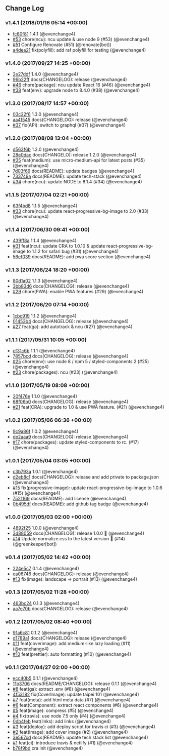 ## Change Log

### v1.4.1 (2018/01/16 05:14 +00:00)

* [fc80f81](https://github.com/evenchange4/michaelhsu.tw/commit/fc80f81ee6c3af5683927b74b48b6272a7f824e4) 1.4.1 (@evenchange4)
* [#53](https://github.com/evenchange4/michaelhsu.tw/pull/53) chore(ncu): ncu update & use node 9 (#53) (@evenchange4)
* [#51](https://github.com/evenchange4/michaelhsu.tw/pull/51) Configure Renovate (#51) (@renovate[bot])
* [a4dea21](https://github.com/evenchange4/michaelhsu.tw/commit/a4dea21d8f7034b520dd8f7d49f1f8d243a65ccc) fix(polyfill): add raf polyfill for testing (@evenchange4)

### v1.4.0 (2017/09/27 14:25 +00:00)

* [2e27ddf](https://github.com/evenchange4/michaelhsu.tw/commit/2e27ddf0363f3415abc8cc93154ff85c02b8a5b0) 1.4.0 (@evenchange4)
* [96b22ff](https://github.com/evenchange4/michaelhsu.tw/commit/96b22ffccee597d907ff589af13b10c9feb512e7) docs(CHANGELOG): release (@evenchange4)
* [#46](https://github.com/evenchange4/michaelhsu.tw/pull/46) chore(package): ncu update React 16 (#46) (@evenchange4)
* [#38](https://github.com/evenchange4/michaelhsu.tw/pull/38) feat(env): upgrade node to 8.4.0 (#38) (@evenchange4)

### v1.3.0 (2017/08/17 14:57 +00:00)

* [03c22f6](https://github.com/evenchange4/michaelhsu.tw/commit/03c22f68834e9d2f5f2074951c22e72002daf25c) 1.3.0 (@evenchange4)
* [aa4f545](https://github.com/evenchange4/michaelhsu.tw/commit/aa4f545641de3424d565dbd15a3d96aad9fd67b4) docs(CHANGELOG): release (@evenchange4)
* [#37](https://github.com/evenchange4/michaelhsu.tw/pull/37) fix(API): switch to graphql (#37) (@evenchange4)

### v1.2.0 (2017/08/08 13:04 +00:00)

* [d563f6b](https://github.com/evenchange4/michaelhsu.tw/commit/d563f6b5471ec8bde491357b263b10c9039eed9f) 1.2.0 (@evenchange4)
* [28e0dac](https://github.com/evenchange4/michaelhsu.tw/commit/28e0dac7d03db1225ff0cefcf527154a3654456f) docs(CHANGELO): release 1.2.0 (@evenchange4)
* [#35](https://github.com/evenchange4/michaelhsu.tw/pull/35) feat(medium): use micro-medium-api for latest posts (#35) (@evenchange4)
* [7d03f69](https://github.com/evenchange4/michaelhsu.tw/commit/7d03f693b429f0e2301ca5bc607531a74229570d) docs(README): update badges (@evenchange4)
* [733749a](https://github.com/evenchange4/michaelhsu.tw/commit/733749ae936f49198429853e2b863af32f80787f) docs(README): update tech-stack (@evenchange4)
* [#34](https://github.com/evenchange4/michaelhsu.tw/pull/34) chore(ncu): update NODE to 8.1.4 (#34) (@evenchange4)

### v1.1.5 (2017/07/04 02:21 +00:00)

* [63f4bd8](https://github.com/evenchange4/michaelhsu.tw/commit/63f4bd8c2396afdd96e9ef0c4fac8480ef8ecf9f) 1.1.5 (@evenchange4)
* [#33](https://github.com/evenchange4/michaelhsu.tw/pull/33) chore(ncu): update react-progressive-bg-image to 2.0 (#33) (@evenchange4)

### v1.1.4 (2017/06/30 09:41 +00:00)

* [439ff8a](https://github.com/evenchange4/michaelhsu.tw/commit/439ff8ad76407104daa75be5dfa777460cbe27fb) 1.1.4 (@evenchange4)
* [#31](https://github.com/evenchange4/michaelhsu.tw/pull/31) feat(ncu): update CRA to 1.0.10 & update react-progressive-bg-image to 1.1.2 for safari bug (#31) (@evenchange4)
* [56ef039](https://github.com/evenchange4/michaelhsu.tw/commit/56ef03919298066d3727a46a81aa96d3ade95bc4) docs(README): add pwa score section (@evenchange4)

### v1.1.3 (2017/06/24 18:20 +00:00)

* [80d1a02](https://github.com/evenchange4/michaelhsu.tw/commit/80d1a02556de935abf064162f05dbc28340bd470) 1.1.3 (@evenchange4)
* [3bb83d6](https://github.com/evenchange4/michaelhsu.tw/commit/3bb83d68cbcd2971e5ddc07b0b182b941911009d) docs(CHANGELOG): release (@evenchange4)
* [#29](https://github.com/evenchange4/michaelhsu.tw/pull/29) chore(PWA): enable PWA features (#29) (@evenchange4)

### v1.1.2 (2017/06/20 07:14 +00:00)

* [1cbc919](https://github.com/evenchange4/michaelhsu.tw/commit/1cbc919507ba66115c60e2ae02111178d8425df1) 1.1.2 (@evenchange4)
* [01453b4](https://github.com/evenchange4/michaelhsu.tw/commit/01453b4a8e376bd860238010824714e935d6a4cc) docs(CHANGELOG): release (@evenchange4)
* [#27](https://github.com/evenchange4/michaelhsu.tw/pull/27) feat(ga): add autotrack & ncu (#27) (@evenchange4)

### v1.1.1 (2017/05/31 10:05 +00:00)

* [cf31c6b](https://github.com/evenchange4/michaelhsu.tw/commit/cf31c6b67fc1050d3672e67192554b988e891c0c) 1.1.1 (@evenchange4)
* [7857bcd](https://github.com/evenchange4/michaelhsu.tw/commit/7857bcd3d3ecd4890cfac8ed087d1b46a0aad6f6) docs(CHANGELOG): release (@evenchange4)
* [#25](https://github.com/evenchange4/michaelhsu.tw/pull/25) chore(env): use node 8 / npm 5 / styled-components 2 (#25) (@evenchange4)
* [#23](https://github.com/evenchange4/michaelhsu.tw/pull/23) chore(packages): ncu (#23) (@evenchange4)

### v1.1.0 (2017/05/19 08:08 +00:00)

* [20f476e](https://github.com/evenchange4/michaelhsu.tw/commit/20f476eda139feb83bd049ef2629479114d01664) 1.1.0 (@evenchange4)
* [68f06b0](https://github.com/evenchange4/michaelhsu.tw/commit/68f06b04d5ef985f2f9343eb1fa62d0ac234a494) docs(CHANGELOG): release (@evenchange4)
* [#21](https://github.com/evenchange4/michaelhsu.tw/pull/21) feat(CRA): upgrade to 1.0 & use PWA feature. (#21) (@evenchange4)

### v1.0.2 (2017/05/06 06:36 +00:00)

* [9c9a86f](https://github.com/evenchange4/michaelhsu.tw/commit/9c9a86fcf30146207fed0f7b3c870917aee16663) 1.0.2 (@evenchange4)
* [de2aaa9](https://github.com/evenchange4/michaelhsu.tw/commit/de2aaa94aa71bff925341577422753f6c32a077a) docs(CHANGELOG): release (@evenchange4)
* [#17](https://github.com/evenchange4/michaelhsu.tw/pull/17) chore(packages): update styled-components to rc. (#17) (@evenchange4)

### v1.0.1 (2017/05/04 03:05 +00:00)

* [c3b793a](https://github.com/evenchange4/michaelhsu.tw/commit/c3b793aa20a94ccbdb356ce0478422a0932b2d33) 1.0.1 (@evenchange4)
* [d2eb8c1](https://github.com/evenchange4/michaelhsu.tw/commit/d2eb8c161b262e0bec0246f481ef5e7fefce7991) docs(CHANGELOG): release and add private to package.json (@evenchange4)
* [#15](https://github.com/evenchange4/michaelhsu.tw/pull/15) fix(progressive-image): update react-progressive-bg-image to 1.0.6 (#15) (@evenchange4)
* [7521169](https://github.com/evenchange4/michaelhsu.tw/commit/75211693f24ad49feef20ff9ca873371a72496ae) docs(README): add license (@evenchange4)
* [0b495df](https://github.com/evenchange4/michaelhsu.tw/commit/0b495df72cd97740345967c5d91babe0b9f07f10) docs(README): add github tag badge (@evenchange4)

### v1.0.0 (2017/05/03 02:00 +00:00)

* [4892f25](https://github.com/evenchange4/michaelhsu.tw/commit/4892f256ad205b9244953f96a4912062022bcb55) 1.0.0 (@evenchange4)
* [3d88059](https://github.com/evenchange4/michaelhsu.tw/commit/3d88059159a507ef2f506b51ba5c10157baebb7f) docs(CHANGELOG): release 1.0.0 🎉 (@evenchange4)
* [#14](https://github.com/evenchange4/michaelhsu.tw/pull/14) Update normalize.css to the latest version 🚀 (#14) (@greenkeeper[bot])

### v0.1.4 (2017/05/02 14:42 +00:00)

* [224e5c7](https://github.com/evenchange4/michaelhsu.tw/commit/224e5c7f5277bae35183cf8a93b5aa19ad230d4b) 0.1.4 (@evenchange4)
* [ea06746](https://github.com/evenchange4/michaelhsu.tw/commit/ea06746e17ace1d8b0283ff542f432682d6b01d0) docs(CHANGELOG): release (@evenchange4)
* [#13](https://github.com/evenchange4/michaelhsu.tw/pull/13) fix(image): landscape => portrait (#13) (@evenchange4)

### v0.1.3 (2017/05/02 11:28 +00:00)

* [463bc24](https://github.com/evenchange4/michaelhsu.tw/commit/463bc24a7622fdca0b0eceda75e74c4935aa3dfa) 0.1.3 (@evenchange4)
* [aa7e70b](https://github.com/evenchange4/michaelhsu.tw/commit/aa7e70bf6c3031ddd35d791a0634b1bf7e6bf804) docs(CHANGELOG): release (@evenchange4)

### v0.1.2 (2017/05/02 08:40 +00:00)

* [91a6c81](https://github.com/evenchange4/michaelhsu.tw/commit/91a6c819f70a40bf4de61c430f9da6ca923c6ff2) 0.1.2 (@evenchange4)
* [d1789a1](https://github.com/evenchange4/michaelhsu.tw/commit/d1789a147f5a78b8f207b48a4369381886fd0895) docs(CHANGELOG): release (@evenchange4)
* [#11](https://github.com/evenchange4/michaelhsu.tw/pull/11) feat(coverimage): add medium-like lazy loading (#11) (@evenchange4)
* [#10](https://github.com/evenchange4/michaelhsu.tw/pull/10) feat(prettier): auto formatting (#10) (@evenchange4)

### v0.1.1 (2017/04/27 02:00 +00:00)

* [ecc40b5](https://github.com/evenchange4/michaelhsu.tw/commit/ecc40b5ec2658f6404588f402ce20f007ed367d6) 0.1.1 (@evenchange4)
* [11b3706](https://github.com/evenchange4/michaelhsu.tw/commit/11b37063177f0b4dd57b702b204d3cca2cd0f4df) docs(README/CHANGELOG): release 0.1.1 (@evenchange4)
* [#8](https://github.com/evenchange4/michaelhsu.tw/pull/8) feat(ga): extract .env (#8) (@evenchange4)
* [4f53182](https://github.com/evenchange4/michaelhsu.tw/commit/4f531827396ab1a194f02dd3672560a4915ea587) fix(CoverImage): update taipei 101 (@evenchange4)
* [#7](https://github.com/evenchange4/michaelhsu.tw/pull/7) feat(meta): add html meta data (#7) (@evenchange4)
* [#6](https://github.com/evenchange4/michaelhsu.tw/pull/6) feat(Component): extract react components (#6) (@evenchange4)
* [#5](https://github.com/evenchange4/michaelhsu.tw/pull/5) feat(image): compress (#5) (@evenchange4)
* [#4](https://github.com/evenchange4/michaelhsu.tw/pull/4) fix(travis): use node 7.5 only (#4) (@evenchange4)
* [0db4feb](https://github.com/evenchange4/michaelhsu.tw/commit/0db4feb47a35f32692fbaf33c016306681dcab9f) feat(links): add links (@evenchange4)
* [#3](https://github.com/evenchange4/michaelhsu.tw/pull/3) feat(deploy): add deploy script for travis ci (#3) (@evenchange4)
* [#2](https://github.com/evenchange4/michaelhsu.tw/pull/2) feat(Image): add cover image (#2) (@evenchange4)
* [3e567cd](https://github.com/evenchange4/michaelhsu.tw/commit/3e567cd7cfb9401803861e197a488057161120c7) docs(README): update tech stack list (@evenchange4)
* [#1](https://github.com/evenchange4/michaelhsu.tw/pull/1) feat(ci): introduce travis & netlify (#1) (@evenchange4)
* [b78f9bd](https://github.com/evenchange4/michaelhsu.tw/commit/b78f9bd7f49b17cf11af001fa52a78843d55445b) cra init (@evenchange4)
